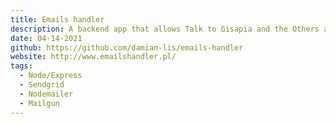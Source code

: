 ```yaml
---
title: Emails handler
description: A backend app that allows Talk to Gisapia and the Others app and the Porftolio Website to send emails.
date: 04-14-2021
github: https://github.com/damian-lis/emails-handler
website: http://www.emailshandler.pl/
tags:
  - Node/Express
  - Sendgrid
  - Nodemailer
  - Mailgun
---
```

